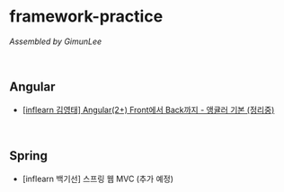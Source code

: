 # framework-practice

*Assembled by GimunLee*

<br/>

## Angular 

- [[inflearn 김영태] Angular(2+) Front에서 Back까지 - 앵귤러 기본 (정리중)](https://github.com/GimunLee/framework-practice/tree/master/angular/%5Binflearn%20-%20%EA%B9%80%EC%98%81%ED%83%9C%5D%20%20Angular(2%2B)%20Front%EC%97%90%EC%84%9C%20Back%EA%B9%8C%EC%A7%80%20-%20%EC%95%B5%EA%B7%A4%EB%9F%AC%20%EA%B8%B0%EB%B3%B8#angular2-front%EC%97%90%EC%84%9C-back%EA%B9%8C%EC%A7%80---%EC%95%B5%EA%B7%A4%EB%9F%AC-%EA%B8%B0%EB%B3%B8)

<br/>

## Spring

- [inflearn 백기선] 스프링 웹 MVC (추가 예정)

